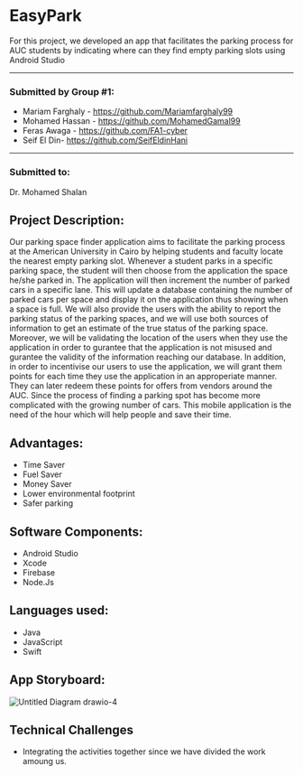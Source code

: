 # EasyPark
For this project, we developed an app that facilitates the parking process for AUC students by indicating where can they find empty parking slots using Android Studio

***
### Submitted by Group #1:
* Mariam Farghaly - https://github.com/Mariamfarghaly99
* Mohamed Hassan - https://github.com/MohamedGamal99
* Feras Awaga - https://github.com/FA1-cyber
* Seif El Din- https://github.com/SeifEldinHani
***

### Submitted to:
Dr. Mohamed Shalan

## Project Description:
Our parking space finder application aims to facilitate the parking process at the American University in Cairo by helping students and faculty locate the nearest empty parking slot. Whenever a student parks in a specific parking space, the student will then choose from the application the space he/she parked in. The application will then increment the number of parked cars in a specific lane. This will update a database containing the number of parked cars per space and display it on the application thus showing when a space is full. We will also provide the users with the ability to report the parking status of the parking spaces, and we will use both sources of information to get an estimate of the true status of the parking space. Moreover, we will be validating the location of the users when they use the application in order to gurantee that the application is not misused and gurantee the validity of the information reaching our database. In addition, in order to incentivise our users to use the application, we will grant them points for each time they use the application in an approperiate manner. They can later redeem these points for offers from vendors around the AUC.  Since the process of finding a parking spot has become more complicated with the growing number of cars. This mobile application is the need of the hour which will help people and save their time.

## Advantages:
* Time Saver
* Fuel Saver
* Money Saver
* Lower environmental footprint
* Safer parking

## Software Components:
* Android Studio
* Xcode
* Firebase
* Node.Js

## Languages used:
* Java
* JavaScript
* Swift

## App Storyboard:
![Untitled Diagram drawio-4](https://user-images.githubusercontent.com/75340968/149639697-e3f5d5f9-0e12-4466-878d-84dbe1595d25.png)


## Technical Challenges
* Integrating the activities together since we have divided the work amoung us.
